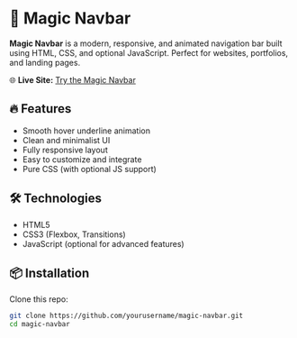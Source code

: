 # 🌟 Magic Navbar

**Magic Navbar** is a modern, responsive, and animated navigation bar built using HTML, CSS, and optional JavaScript. Perfect for websites, portfolios, and landing pages.

🌐 **Live Site:** [Try the Magic Navbar](https://xrmortal1212.github.io/Magic-Navbar/)

## 🔥 Features

- Smooth hover underline animation
- Clean and minimalist UI
- Fully responsive layout
- Easy to customize and integrate
- Pure CSS (with optional JS support)

## 🛠️ Technologies

- HTML5
- CSS3 (Flexbox, Transitions)
- JavaScript (optional for advanced features)


## 📦 Installation

Clone this repo:

```bash
git clone https://github.com/yourusername/magic-navbar.git
cd magic-navbar
